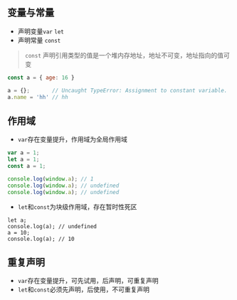 ## 变量与常量

* 声明变量`var` `let`
* 声明常量 `const`

> `const` 声明引用类型的值是一个堆内存地址，地址不可变，地址指向的值可变

```javascript
const a = { age: 16 }

a = {};       // Uncaught TypeError: Assignment to constant variable.
a.name = 'hh' // hh
```


## 作用域
* `var`存在变量提升，作用域为全局作用域
```javascript
var a = 1;
let a = 1;
const a = 1;

console.log(window.a); // 1
console.log(window.a); // undefined
console.log(window.a); // undefined
```


* `let`和`const`为块级作用域，存在暂时性死区

```
let a;
console.log(a); // undefined
a = 10;
console.log(a); // 10
```

## 重复声明
* `var`存在变量提升，可先试用，后声明，可重复声明
* `let`和`const`必须先声明，后使用，不可重复声明
